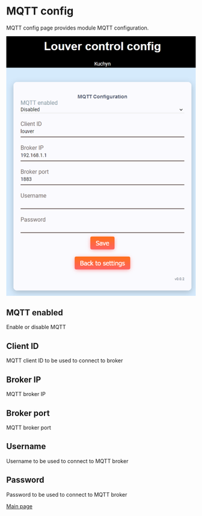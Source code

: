 # MQTT config
MQTT config page provides module MQTT configuration.

![MQTT config](mqtt_config.png)

## MQTT enabled
Enable or disable MQTT

## Client ID
MQTT client ID to be used to connect to broker

## Broker IP
MQTT broker IP

## Broker port
MQTT broker port

## Username
Username to be used to connect to MQTT broker

## Password
Password to be used to connect to MQTT broker

[Main page](../README.md)

